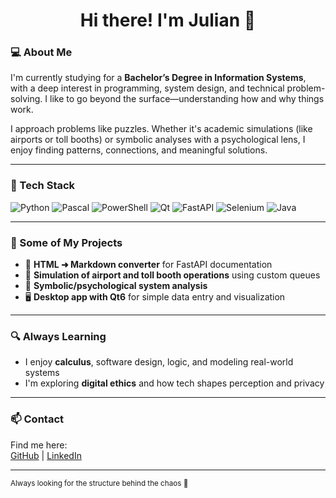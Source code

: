 <h1 align="center">Hi there! I'm Julian 👋</h1>

### 💻 About Me

I'm currently studying for a **Bachelor’s Degree in Information Systems**, with a deep interest in programming, system design, and technical problem-solving. I like to go beyond the surface—understanding how and why things work.

I approach problems like puzzles. Whether it's academic simulations (like airports or toll booths) or symbolic analyses with a psychological lens, I enjoy finding patterns, connections, and meaningful solutions.

---

### 🧰 Tech Stack

![Python](https://img.shields.io/badge/Python-3776AB?style=flat&logo=python&logoColor=white)
![Pascal](https://img.shields.io/badge/Pascal-blue?style=flat)
![PowerShell](https://img.shields.io/badge/PowerShell-5391FE?style=flat&logo=powershell&logoColor=white)
![Qt](https://img.shields.io/badge/Qt-41CD52?style=flat&logo=qt&logoColor=white)
![FastAPI](https://img.shields.io/badge/FastAPI-009688?style=flat&logo=fastapi&logoColor=white)
![Selenium](https://img.shields.io/badge/Selenium-43B02A?style=flat&logo=selenium&logoColor=white)
![Java](https://img.shields.io/badge/Java-007396?style=flat&logo=java&logoColor=white)


---

### 🚀 Some of My Projects

- 🧾 **HTML ➜ Markdown converter** for FastAPI documentation  
- 🛫 **Simulation of airport and toll booth operations** using custom queues  
- 🧠 **Symbolic/psychological system analysis**  
- 🖥️ **Desktop app with Qt6** for simple data entry and visualization

---

### 🔍 Always Learning

- I enjoy **calculus**, software design, logic, and modeling real-world systems  
- I'm exploring **digital ethics** and how tech shapes perception and privacy  

---

### 📫 Contact

Find me here:  
[GitHub](https://github.com/julianAO2002/julianAO2002) | [LinkedIn](https://www.linkedin.com/in/juli%C3%A1n-agust%C3%ADn-olivera-0a3b8121a/) 

---

<sub>Always looking for the structure behind the chaos 🧩</sub>

